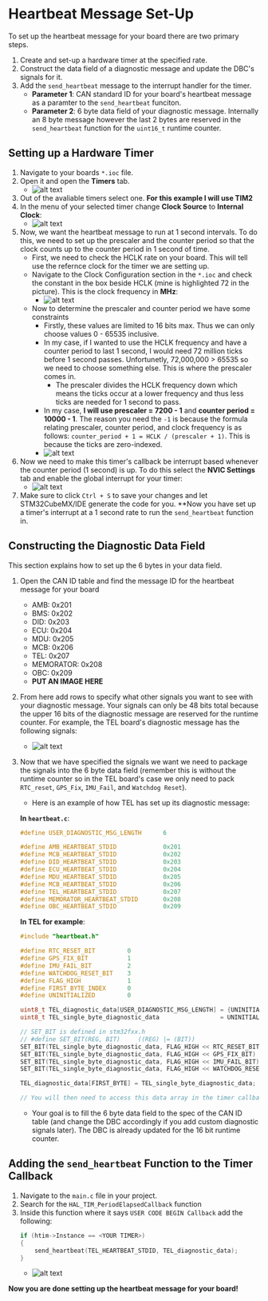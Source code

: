 # Heartbeat Message Set-Up
To set up the heartbeat message for your board there are two primary steps.
1. Create and set-up a hardware timer at the specified rate.
2. Construct the data field of a diagnostic message and update the DBC's signals for it.
2. Add the `send_heartbeat` message to the interrupt handler for the timer.
    - **Parameter 1**: CAN standard ID for your board's heartbeat message as a paramter to the `send_heartbeat` funciton.
    - **Parameter 2**: 6 byte data field of your diagnostic message. Internally an 8 byte message however the last 2 bytes are reserved in the `send_heartbeat` function for the `uint16_t` runtime counter.

## Setting up a Hardware Timer
1. Navigate to your boards `*.ioc` file.
2. Open it and open the **Timers** tab.
    - ![alt text](SEND_HEARTBEAT_images/image.png)
3. Out of the avaliable timers select one. **For this example I will use TIM2**
4. In the menu of your selected timer change **Clock Source** to **Internal Clock**:
    - ![alt text](SEND_HEARTBEAT_images/image-1.png)
5. Now, we want the heartbeat message to run at 1 second intervals. To do this, we need to set up the prescaler and the counter period so that the clock counts up to the counter period in 1 second of time.
    - First, we need to check the HCLK rate on your board. This will tell use the refernce clock for the timer we are setting up.
    - Navigate to the Clock Configuration section in the `*.ioc` and check the constant in the box beside HCLK (mine is highlighted 72 in the picture). This is the clock frequency in **MHz**:
        - ![alt text](SEND_HEARTBEAT_images/image-2.png) 
    - Now to determine the prescaler and counter period we have some constraints
        - Firstly, these values are limited to 16 bits max. Thus we can only choose values 0 - 65535 inclusive.
        - In my case, if I wanted to use the HCLK frequency and have a counter period to last 1 second, I would need 72 million ticks before 1 second passes. Unfortunetly, 72,000,000 > 65535 so we need to choose something else. This is where the prescaler comes in.
            - The prescaler divides the HCLK frequency down which means the ticks occur at a lower frequency and thus less ticks are needed for 1 second to pass. 
        - In my case, **I will use prescaler = 7200 - 1** and **counter period = 10000 - 1**. The reason you need the `-1` is because the formula relating prescaler, counter period, and clock frequency is as follows: `counter_period + 1 = HCLK / (prescaler + 1)`. This is because the ticks are zero-indexed.
        - ![alt text](SEND_HEARTBEAT_images/image-3.png)
6. Now we need to make this timer's callback be interrupt based whenever the counter period (1 second) is up. To do this select the **NVIC Settings** tab and enable the global interrupt for your timer:
    - ![alt text](SEND_HEARTBEAT_images/image-4.png)
7. Make sure to click `Ctrl + S` to save your changes and let STM32CubeMX/IDE generate the code for you.
**Now you have set up a timer's interrupt at a 1 second rate to run the `send_heartbeat` function in.

## Constructing the Diagnostic Data Field
This section explains how to set up the 6 bytes in your data field. 
1. Open the CAN ID table and find the message ID for the heartbeat message for your board
    - AMB: 0x201
    - BMS: 0x202
    - DID: 0x203
    - ECU: 0x204
    - MDU: 0x205
    - MCB: 0x206
    - TEL: 0x207
    - MEMORATOR: 0x208 
    - OBC: 0x209
    - **PUT AN IMAGE HERE**
2. From here add rows to specify what other signals you want to see with your diagnostic message. Your signals can only be 48 bits total because the upper 16 bits of the diagnostic message are reserved for the runtime counter. For example, the TEL board's diagnostic message has the following signals:
    - ![alt text](SEND_HEARTBEAT_images/image-5.png)
3. Now that we have specified the signals we want we need to package the signals into the 6 byte data field (remember this is without the runtime counter so in the TEL board's case we only need to pack `RTC_reset`, `GPS_Fix`, `IMU_Fail`, and `Watchdog Reset`).
    - Here is an example of how TEL has set up its diagnostic message:

    **In `heartbeat.c`**:
    ```c
    #define USER_DIAGNOSTIC_MSG_LENGTH      6

    #define AMB_HEARTBEAT_STDID             0x201
    #define MCB_HEARTBEAT_STDID             0x202
    #define DID_HEARTBEAT_STDID             0x203
    #define ECU_HEARTBEAT_STDID             0x204
    #define MDU_HEARTBEAT_STDID             0x205
    #define MCB_HEARTBEAT_STDID             0x206
    #define TEL_HEARTBEAT_STDID             0x207
    #define MEMORATOR_HEARTBEAT_STDID       0x208
    #define OBC_HEARTBEAT_STDID             0x209
    ```

    **In TEL for example**:
    ```c
    #include "heartbeat.h"

    #define RTC_RESET_BIT         0
    #define GPS_FIX_BIT           1
    #define IMU_FAIL_BIT          2
    #define WATCHDOG_RESET_BIT    3
    #define FLAG_HIGH             1
    #define FIRST_BYTE_INDEX      0
    #define UNINITIALIZED         0

    uint8_t TEL_diagnostic_data[USER_DIAGNOSTIC_MSG_LENGTH] = {UNINITIALIZED};
    uint8_t TEL_single_byte_diagnostic_data                 = UNINITIALIZED;

    // SET_BIT is defined in stm32fxx.h
    // #define SET_BIT(REG, BIT)     ((REG) |= (BIT))
    SET_BIT(TEL_single_byte_diagnostic_data, FLAG_HIGH << RTC_RESET_BIT)
    SET_BIT(TEL_single_byte_diagnostic_data, FLAG_HIGH << GPS_FIX_BIT)
    SET_BIT(TEL_single_byte_diagnostic_data, FLAG_HIGH << IMU_FAIL_BIT)
    SET_BIT(TEL_single_byte_diagnostic_data, FLAG_HIGH << WATCHDOG_RESET_BIT)

    TEL_diagnostic_data[FIRST_BYTE] = TEL_single_byte_diagnostic_data;

    // You will then need to access this data array in the timer callback function (next section)

    ```

    - Your goal is to fill the 6 byte data field to the spec of the CAN ID table (and change the DBC accordingly if you add custom diagnostic signals later). The DBC is already updated for the 16 bit runtime counter.

## Adding the `send_heartbeat` Function to the Timer Callback
1. Navigate to the `main.c` file in your project.
2. Search for the `HAL_TIM_PeriodElapsedCallback` function
3. Inside this function where it says `USER CODE BEGIN Callback` add the following:
    ```c
    if (htim->Instance == <YOUR TIMER>)
    {
        send_heartbeat(TEL_HEARTBEAT_STDID, TEL_diagnostic_data);
    }
    ```
    - ![alt text](SEND_HEARTBEAT_images/image-7.png)

**Now you are done setting up the heartbeat message for your board!**
